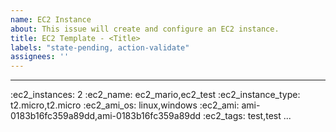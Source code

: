 ```yaml
---
name: EC2 Instance
about: This issue will create and configure an EC2 instance.
title: EC2 Template - <Title>
labels: "state-pending, action-validate"
assignees: ''
---
```


---
<!--

This template is used to configure and deploy an EC2 instance.

An example template with the minimum fields is shown below.

:ec2_instances: 2
:ec2_name: ec2_mario,ec2_test
:ec2_instance_type: t2.micro,t2.nano
:ec2_ami_os: linux,windows
:ec2_ami: ami-0183b16fc359a89dd

:ec2_tags: test

NOTE: You can only configure either ec2_ami or ec2_ami_os, not both at the same time.


-->

:ec2_instances: 2
:ec2_name: ec2_mario,ec2_test
:ec2_instance_type: t2.micro,t2.micro
:ec2_ami_os: linux,windows
:ec2_ami: ami-0183b16fc359a89dd,ami-0183b16fc359a89dd
:ec2_tags: test,test 
...